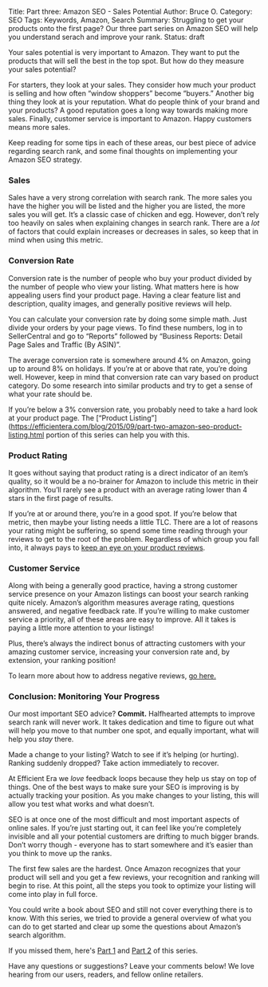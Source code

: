 Title: Part three: Amazon SEO - Sales Potential
Author: Bruce O.
Category: SEO
Tags: Keywords, Amazon, Search
Summary: Struggling to get your products onto the first page? Our three part series on Amazon SEO will help you understand serach and improve your rank.
Status: draft

Your sales potential is very important to Amazon. They want to put the products that will sell the best in the top spot. But how do they measure your sales potential?

For starters, they look at your sales. They consider how much your product is selling and how often “window shoppers” become “buyers.” Another big thing they look at is your reputation. What do people think of your brand and your products? A good reputation goes a long way towards making more sales. Finally, customer service is important to Amazon. Happy customers means more sales.

Keep reading for some tips in each of these areas, our best piece of advice regarding search rank, and some final thoughts on implementing your Amazon SEO strategy. 

### Sales

Sales have a very strong correlation with search rank. The more sales you have the higher you will be listed and the higher you are listed, the more sales you will get. It’s a classic case of chicken and egg. However, don’t rely too heavily on sales when explaining changes in search rank. There are a *lot* of factors that could explain increases or decreases in sales, so keep that in mind when using this metric. 

### Conversion Rate

Conversion rate is the number of people who buy your product divided by the number of people who view your listing. What matters here is how appealing users find your product page. Having a clear feature list and description, quality images, and generally positive reviews will help. 

You can calculate your conversion rate by doing some simple math. Just divide your orders by your page views. To find these numbers, log in to SellerCentral and go to “Reports” followed by “Business Reports: Detail Page Sales and Traffic (By ASIN)”. 

The average conversion rate is somewhere around 4% on Amazon, going up to around 8% on holidays. If you’re at or above that rate, you’re doing well. However, keep in mind that conversion rate can vary based on product category. Do some research into similar products and try to get a sense of what your rate should be.

If you’re below a 3% conversion rate, you probably need to take a hard look at your product page. The [“Product Listing”](https://efficientera.com/blog/2015/09/part-two-amazon-seo-product-listing.html portion of this series can help you with this. 

### Product Rating

It goes without saying that product rating is a direct indicator of an item’s quality, so it would be a no-brainer for Amazon to include this metric in their algorithm. You’ll rarely see a product with an average rating lower than 4 stars in the first page of results. 

If you’re at or around there, you’re in a good spot. If you’re below that metric, then maybe your listing needs a little TLC. There are a lot of reasons your rating might be suffering, so spend some time reading through your reviews to get to the root of the problem. Regardless of which group you fall into, it always pays to [keep an eye on your product reviews](/Start-Paying-Attention-to-your-Amazon-Product-Reviews.html).

### Customer Service

Along with being a generally good practice, having a strong customer service presence on your Amazon listings can boost your search ranking quite nicely. Amazon’s algorithm measures average rating, questions answered, and negative feedback rate. If you’re willing to make customer service a priority, all of these areas are easy to improve. All it takes is paying a little more attention to your listings! 

Plus, there’s always the indirect bonus of attracting customers with your amazing customer service, increasing your conversion rate and, by extension, your ranking position!

To learn more about how to address negative reviews, [go here.](/3-Steps-to-Changing-a-Negative-Product-Review.html)

### Conclusion: Monitoring Your Progress

Our most important SEO advice? **Commit.** Halfhearted attempts to improve search rank will never work. It takes dedication and time to figure out what will help you move to that number one spot, and equally important, what will help you *stay* there.

Made a change to your listing? Watch to see if it’s helping (or hurting). Ranking suddenly dropped? Take action immediately to recover. 

At Efficient Era we *love* feedback loops because they help us stay on top of things. One of the best ways to make sure your SEO is improving is by actually tracking your position. As you make changes to your listing, this will allow you test what works and what doesn’t.

SEO is at once one of the most difficult and most important aspects of online sales. If you’re just starting out, it can feel like you’re completely invisible and all your potential customers are drifting to much bigger brands. Don’t worry though - everyone has to start somewhere and it’s easier than you think to move up the ranks.

The first few sales are the hardest. Once Amazon recognizes that your product will sell and you get a few reviews, your recognition and ranking will begin to rise. At this point, all the steps you took to optimize your listing will come into play in full force. 

You could write a book about SEO and still not cover everything there is to know. With this series, we tried to provide a general overview of what you can do to get started and clear up some the questions about Amazon’s search algorithm.  

If you missed them, here's [Part 1](https://efficientera.com/blog/2015/08/part-one-amazon-seo-getting-started.html) and [Part 2](https://efficientera.com/blog/2015/09/part-two-amazon-seo-product-listing.html) of this series. 

Have any questions or suggestions? Leave your comments below! We love hearing from our users, readers, and fellow online retailers. 

